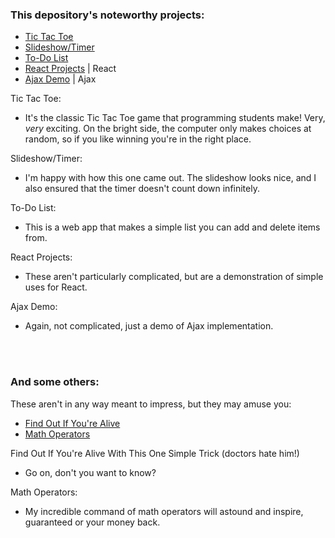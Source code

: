 <h3>This depository's noteworthy projects: </h3>
<ul>
	<li>
		<a href="https://github.com/turtelneck/Javascript-Projects/tree/main/TicTacToe">Tic Tac Toe</a>
	<li>
		<a href="https://github.com/turtelneck/javascript-projects/tree/main/Project9_countdown_slideshow">Slideshow/Timer</a>
	</li>
	<li>
		<a href="https://github.com/turtelneck/Javascript-Projects/tree/main/todo_app">To-Do List</a>
	</li>
	<li>
		<a href="https://github.com/turtelneck/Javascript-Projects/tree/main/react_projects">React Projects</a> | React
	</li>
	<li>
		<a href="https://github.com/turtelneck/Javascript-Projects/tree/main/Ajax">Ajax Demo</a> | Ajax
	</li>
	
</ul>
Tic Tac Toe:
<ul>
	<li>It's the classic Tic Tac Toe game that programming students make! Very, <i>very</i> exciting. On the bright side, the computer only makes choices at random, so if you like winning you're in the right place.</li>
</ul>
Slideshow/Timer:
<ul>
	<li>I'm happy with how this one came out. The slideshow looks nice, and I also ensured that the timer doesn't count down infinitely.</li>
</ul>
To-Do List:
<ul>
	<li>This is a web app that makes a simple list you can add and delete items from.</li>
</ul>
React Projects:
<ul>
	<li>These aren't particularly complicated, but are a demonstration of simple uses for React.</li>
</ul>
Ajax Demo:
<ul>
	<li>Again, not complicated, just a demo of Ajax implementation.</li>
</ul>

<br>
<br>

<h3>And some others:</h3>
<p>These aren't in any way meant to impress, but they may amuse you:</p>
<ul>
	<li>
		<a href="https://github.com/turtelneck/javascript-projects/tree/main/Project7_scope_time_function">
			Find Out If You're Alive
		</a>
	</li>
	<li>
		<a href="https://github.com/turtelneck/javascript-projects/tree/main/Project3_math_operators">
			Math Operators
		</a>
	</li>
</ul>
Find Out If You're Alive With This One Simple Trick (doctors hate him!)
<ul>
	<li>Go on, don't you want to know?</li>
</ul>
Math Operators:
<ul>
	<li>My incredible command of math operators will astound and inspire, guaranteed or your money back.</li>
</ul>

